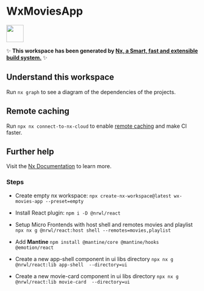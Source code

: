 # WxMoviesApp

<a alt="Nx logo" href="https://nx.dev" target="_blank" rel="noreferrer"><img src="https://raw.githubusercontent.com/nrwl/nx/master/images/nx-logo.png" width="45"></a>

✨ **This workspace has been generated by [Nx, a Smart, fast and extensible build system.](https://nx.dev)** ✨

## Understand this workspace

Run `nx graph` to see a diagram of the dependencies of the projects.

## Remote caching

Run `npx nx connect-to-nx-cloud` to enable [remote caching](https://nx.app) and make CI faster.

## Further help

Visit the [Nx Documentation](https://nx.dev) to learn more.

### Steps

- Create empty nx workspace: `npx create-nx-workspace@latest wx-movies-app --preset=empty`

- Install React plugin: `npm i -D @nrwl/react`

- Setup Micro Frontends with host shell and remotes movies and playlist `npx nx g @nrwl/react:host shell --remotes=movies,playlist`

- Add **Mantine** `npm install @mantine/core @mantine/hooks @emotion/react`

- Create a new app-shell component in ui libs directory `npx nx g @nrwl/react:lib app-shell  --directory=ui`

- Create a new movie-card component in ui libs directory `npx nx g @nrwl/react:lib movie-card  --directory=ui`

